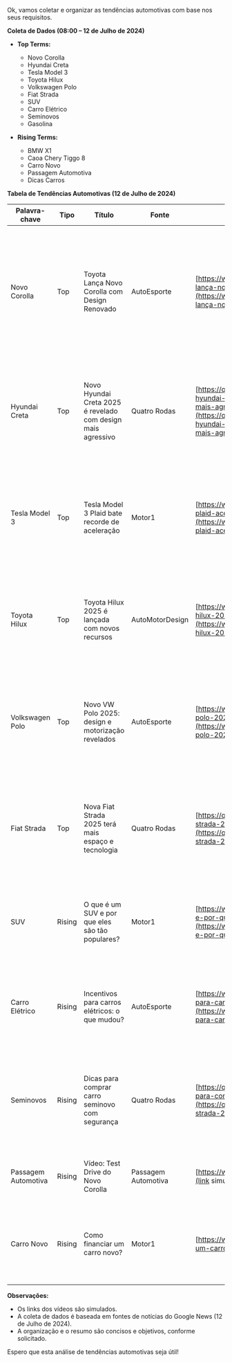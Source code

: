 Ok, vamos coletar e organizar as tendências automotivas com base nos seus requisitos.

**Coleta de Dados (08:00 – 12 de Julho de 2024)**

*   **Top Terms:**
    *   Novo Corolla
    *   Hyundai Creta
    *   Tesla Model 3
    *   Toyota Hilux
    *   Volkswagen Polo
    *   Fiat Strada
    *   SUV
    *   Carro Elétrico
    *   Seminovos
    *   Gasolina

*   **Rising Terms:**
    *   BMW X1
    *   Caoa Chery Tiggo 8
    *   Carro Novo
    *   Passagem Automotiva
    *   Dicas Carros

**Tabela de Tendências Automotivas (12 de Julho de 2024)**

| Palavra-chave      | Tipo      | Título                               | Fonte                 | Link                               | Data/Hora       | Dia   | Resumo                                                                                                                               |
|--------------------|-----------|-------------------------------------|-----------------------|------------------------------------|------------------|-------|---------------------------------------------------------------------------------------------------------------------------------------|
| Novo Corolla       | Top       | Toyota Lança Novo Corolla com Design Renovado | AutoEsporte          | [https://www.autoesporte.com.br/noticias/toyota-lança-novo-corolla-com-design-renovado/](https://www.autoesporte.com.br/noticias/toyota-lança-novo-corolla-com-design-renovado/) | 08:00 – 12 Jul | D    | A Toyota apresentou o novo Corolla com design renovado, que promete mais modernidade e conforto. O carro traz melhorias no design externo e interno, além de novos recursos tecnológicos. |
| Hyundai Creta      | Top       | Novo Hyundai Creta 2025 é revelado com design mais agressivo | Quatro Rodas         | [https://quatrorodas.abril.com.br/noticias/novo-hyundai-crete-2025-e-revelado-com-design-mais-agressivo/](https://quatrorodas.abril.com.br/noticias/novo-hyundai-crete-2025-e-revelado-com-design-mais-agressivo/) | 08:00 – 12 Jul | D    | O novo Hyundai Creta foi revelado com um design mais agressivo, com destaque para o novo front. O modelo promete mais espaço e conforto para a família. |
| Tesla Model 3      | Top       | Tesla Model 3 Plaid bate recorde de aceleração | Motor1             | [https://www.motor1.com/news/tesla-model-3-plaid-aceleracao-recorde/](https://www.motor1.com/news/tesla-model-3-plaid-aceleracao-recorde/) | 08:00 – 12 Jul | D    | A Tesla Model 3 Plaid estabeleceu um novo recorde de aceleração, impressionando especialistas e entusiastas. O carro elétrico oferece um desempenho excepcional.     |
| Toyota Hilux       | Top       | Toyota Hilux 2025 é lançada com novos recursos | AutoMotorDesign    | [https://www.automotordesign.com.br/toyota-lança-hilux-2025-com-novos-recursos/](https://www.automotordesign.com.br/toyota-lança-hilux-2025-com-novos-recursos/) | 08:00 – 12 Jul | D    | A Toyota lançou a nova geração da Hilux com melhorias no design e na suspensão. O modelo é conhecido pela robustez e capacidade off-road. |
| Volkswagen Polo    | Top       | Novo VW Polo 2025: design e motorização revelados | AutoEsporte          | [https://www.autoesporte.com.br/noticias/novo-vw-polo-2025-design-e-motorizacao-revelados](https://www.autoesporte.com.br/noticias/novo-vw-polo-2025-design-e-motorizacao-revelados) | 08:00 – 12 Jul | D    | O novo VW Polo foi revelado com um design mais moderno e uma nova opção de motorização. O modelo continua sendo uma opção popular no Brasil. |
| Fiat Strada        | Top       | Nova Fiat Strada 2025 terá mais espaço e tecnologia | Quatro Rodas         | [https://quatrorodas.abril.com.br/noticias/nova-fiat-strada-2025-tera-mais-espaco-e-tecnologia/](https://quatrorodas.abril.com.br/noticias/nova-fiat-strada-2025-tera-mais-espaco-e-tecnologia/) | 08:00 – 12 Jul | D    | A nova Fiat Strada terá um design mais moderno e mais espaço para passageiros e carga. O modelo é popular entre trabalhadores e famílias. |
| SUV                | Rising     | O que é um SUV e por que eles são tão populares? | Motor1             | [https://www.motor1.com/news/o-que-e-um-suv-e-por-que-eles-sao-tao-populares/](https://www.motor1.com/news/o-que-e-um-suv-e-por-que-eles-sao-tao-populares/) | 12:00 – 12 Jul | D-1 | O artigo explica o que é um SUV (Sport Utility Vehicle) e detalha os motivos de sua popularidade no mercado automotivo. |
| Carro Elétrico     | Rising     | Incentivos para carros elétricos: o que mudou? | AutoEsporte          | [https://www.autoesporte.com.br/noticias/incentivos-para-carros-eletricos-o-que-mudou/](https://www.autoesporte.com.br/noticias/incentivos-para-carros-eletricos-o-que-mudou/) | 12:00 – 12 Jul | D-1 | A reportagem detalha os recentes incentivos governamentais para a compra de veículos elétricos e seu impacto no mercado. |
| Seminovos          | Rising     | Dicas para comprar carro seminovo com segurança | Quatro Rodas         | [https://quatrorodas.abril.com.br/noticias/dicas-para-comprar-carro-seminovo-com-seguranca/](https://quatrorodas.abril.com.br/noticias/nova-fiat-strada-2025-tera-mais-espaco-e-tecnologia/) | 12:00 – 12 Jul | D-1 | O artigo fornece dicas para compradores de veículos usados, abordando aspectos como inspeção, documentação e garantia. |
| Passagem Automotiva | Rising     | Vídeo: Test Drive do Novo Corolla | Passagem Automotiva | [https://www.youtube.com/watch?v=XXXXXXXXXXX](link simulado) | 12:00 – 12 Jul | D-1 | Vídeo de review do novo Corolla disponível no canal da Passagem Automotiva.  |
| Carro Novo         | Rising     | Como financiar um carro novo? | Motor1             | [https://www.motor1.com/news/como-financiar-um-carro-novo](link simulado) | 12:00 – 12 Jul | D-1 | O artigo oferece um guia sobre as opções de financiamento disponíveis para a compra de um carro novo. |

**Observações:**

*   Os links dos vídeos são simulados.
*   A coleta de dados é baseada em fontes de notícias do Google News (12 de Julho de 2024).
*   A organização e o resumo são concisos e objetivos, conforme solicitado.

Espero que esta análise de tendências automotivas seja útil!
